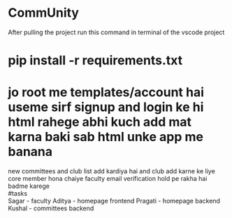 # CommUnity
After pulling the project run this command in terminal of the vscode project
# pip install -r requirements.txt
# jo root me templates/account hai useme sirf signup and login ke hi html rahege abhi kuch add mat karna baki sab html unke app me banana
new committees and club list add kardiya hai and club add karne ke liye core member hona chaiye 
faculty email verification hold pe rakha hai badme karege
<br>
#tasks
<br>
Sagar - faculty 
Aditya - homepage frontend
Pragati - homepage backend 
Kushal - committees backend 